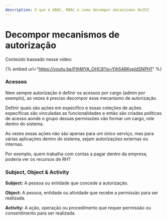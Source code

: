 ```yaml
---
description: O que é ABAC, RBAC e como decompor mecanismos AuthZ
---
```


# Decompor mecanismos de autorização

Conteúdo baseado nesse vídeo:

{% embed url="https://youtu.be/FthMYA_OHC8?si=Yih546KvpldSNPH1" %}

### Acessos

Nem sempre autorização é definir os acessos por cargo (admin por exemplo), as vezes é preciso decompor esse mecanismo de autorização.

Definir quais são ações em específico e essas coleções de ações específicas são vinculadas as funcionalidades e então são criadas políticas de acesso aonde o grupo dessas permissões vão formar um cargo, role dentro do sistema.

As vezes essas ações não são apenas para um único serviço, mas para várias aplicações dentro do sistema, sejam autorizações externas ou internas.

Por exemplo, quem trabalha com contas a pagar dentro da empresa, poderia ver os recursos de RH?



### Subject, Object & Activity

**Subject:** A pessoa ou entidade que concede a autorização.

**Object:** A pessoa, entidade ou atividade que recebe a permissão para ser realizada.

**Activity:** A ação, operação ou procedimento que requer permissão ou consentimento para ser realizada.
